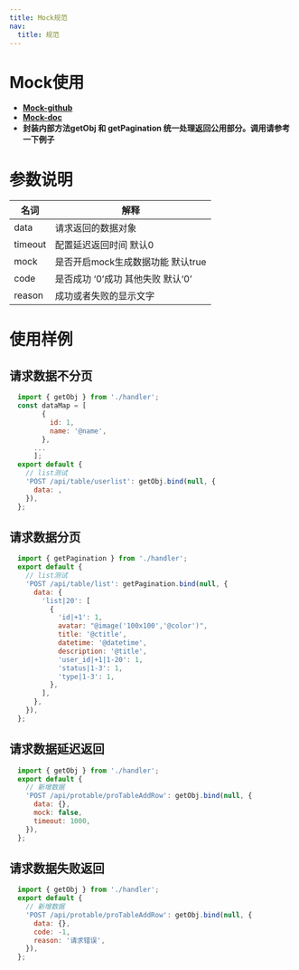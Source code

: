 ```yaml
---
title: Mock规范
nav:
  title: 规范
---
```


# Mock使用
- **[Mock-github](https://github.com/nuysoft/Mock/wiki/Getting-Started)**
- **[Mock-doc](http://mockjs.com/0.1/)**
- **封装内部方法getObj 和 getPagination 统一处理返回公用部分。调用请参考一下例子**

# 参数说明

| 名词   | 解释                                                                         |
| ------ | ---------------------------------------------------------------------------- |
| data | 请求返回的数据对象 |
| timeout    | 配置延迟返回时间 默认0                 |
| mock    | 是否开启mock生成数据功能 默认true                  |
| code    | 是否成功 ‘0’成功 其他失败 默认‘0’                  |
| reason  | 成功或者失败的显示文字                 |


# 使用样例

## 请求数据不分页
```js
  import { getObj } from './handler';
  const dataMap = [
        {
          id: 1,
          name: '@name',
        },
      ...
      ];
  export default {
    // list测试
    'POST /api/table/userlist': getObj.bind(null, {
      data: ,
    }),
  };

```

## 请求数据分页
```js
  import { getPagination } from './handler';
  export default {
    // list测试
    'POST /api/table/list': getPagination.bind(null, {
      data: {
        'list|20': [
          {
            'id|+1': 1,
            avatar: "@image('100x100','@color')",
            title: '@ctitle',
            datetime: '@datetime',
            description: '@title',
            'user_id|+1|1-20': 1,
            'status|1-3': 1,
            'type|1-3': 1,
          },
        ],
      },
    }),
  };

```

## 请求数据延迟返回
```js
  import { getObj } from './handler';
  export default {
    // 新增数据
    'POST /api/protable/proTableAddRow': getObj.bind(null, {
      data: {},
      mock: false, 
      timeout: 1000,
    }),
  };

```

## 请求数据失败返回
```js
  import { getObj } from './handler';
  export default {
    // 新增数据
    'POST /api/protable/proTableAddRow': getObj.bind(null, {
      data: {},
      code: -1,
      reason: '请求错误',
    }),
  };

```